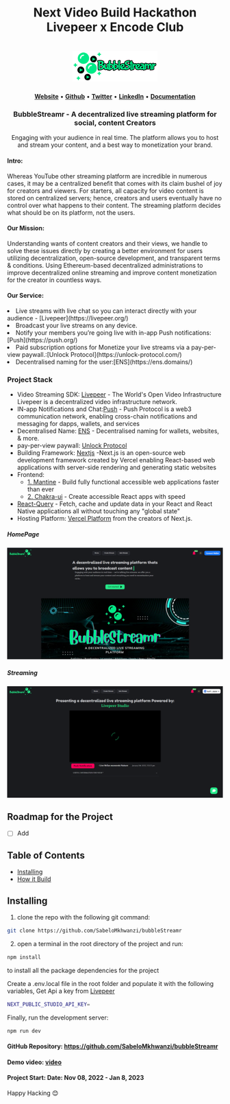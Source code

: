 <h1 align="center">
   <b>
 Next Video Build Hackathon Livepeer x Encode Club 
    </b>
</h1>

<h1 align="center">
   <b>
        <a href="https://bubble-streamr.vercel.app/"><img src="https://github.com/SabeloMkhwanzi/bubbleStreamr/blob/main/public/bubblestreamr-logo2.png" /></a><br>
    </b>
</h1>


<p align="center">
    <a href="https://bubble-streamr.vercel.app/"><b>Website</b></a> •
    <a href="https://github.com/SabeloMkhwanzi"><b>Github</b></a> •
    <a href="https://twitter.com/SabeloMkhwanaz"><b>Twitter</b></a> •
    <a href="https://www.linkedin.com/in/sabelo-mkhwanazi-54ba431b1/"><b>LinkedIn</b></a> •
    <a href="https://github.com/SabeloMkhwanzi/bubbleStreamr/edit/main/README.md"><b>Documentation</b></a>
</p> 

 <h3 align="center">
 BubbleStreamr - A decentralized live streaming platform for social, content Creators 
</h3>
<p align="center">
Engaging with your audience in real time. The platform allows you to host and stream your content, and a best way to monetization your brand.
</p>

 
<h4>Intro:</h4>
<p>
Whereas YouTube other streaming platform are incredible in numerous cases, it may be a centralized benefit that comes with its claim bushel of joy for creators and viewers. For starters, all capacity for video content is stored on centralized servers; hence, creators and users eventually have no control over what happens to their content. The streaming platform decides what should be on its platform, not the users.
</p>   

<h4>Our Mission:</h4>
<p>
Understanding wants of content creators and their views, we handle to solve these issues directly by creating a better environment for users utilizing
decentralization, open-source development, and transparent terms & conditions. Using Ethereum-based decentralized administrations to improve decentralized online
streaming and improve content monetization for the creator in countless ways.
</p>    

<h4>Our Service:</h4>
<li>Live streams with live chat so you can interact directly with your audience - [Livepeer](https://livepeer.org/)</li>
<li>Broadcast your live streams on any device.</li>
<li>Notify your members you’re going live with in-app Push notifications:[Push](https://push.org/)</li>
<li>Paid subscription options for Monetize your live streams via a pay-per-view paywall.:[Unlock Protocol](https://unlock-protocol.com/)</li>
<li>Decentralised naming for the user:[ENS](https://ens.domains/) </li>
   
### Project Stack
- Video Streaming SDK: [Livepeer](https://livepeer.org/) - The World's Open Video Infrastructure Livepeer is a decentralized video infrastructure network.
- IN-app Notifications and Chat:[Push](https://push.org/) - Push Protocol is a web3 communication network, enabling cross-chain notifications and messaging for dapps, wallets, and services
- Decentralised Name: [ENS](https://ens.domains/) - Decentralised naming for wallets, websites, & more.
- pay-per-view paywall: [Unlock Protocol](https://unlock-protocol.com/) 
- Building Framework: [Nextjs](https://nextjs.org/) -Next.js is an open-source web development framework created by Vercel enabling React-based web applications with server-side rendering and generating static websites
- Frontend: 
  - [1. Mantine](https://mantine.dev/) - Build fully functional accessible web applications faster than ever
  - [2. Chakra-ui](https://chakra-ui.com/) - Create accessible React apps with speed
- [React-Query](https://react-query-v3.tanstack.com/) - Fetch, cache and update data in your React and React Native applications all without touching any "global state"
- Hosting Platform: [Vercel Platform](https://vercel.com/new?utm_medium=default-template&filter=next.js&utm_source=create-next-app&utm_campaign=create-next-app-readme) from the creators of Next.js.

##### HomePage
![](https://github.com/SabeloMkhwanzi/bubbleStreamr/blob/main/public/BubbleSteamr-hp.png)

##### Streaming
![](https://github.com/SabeloMkhwanzi/bubbleStreamr/blob/main/public/creating%20stream.png)


## Roadmap for the Project
- [ ] Add
  

## Table of Contents
- [Installing](#installing)
- [How it Build](#how-it-Build)
 

## Installing

1. clone the repo with the following git command:

```bash
git clone https://github.com/SabeloMkhwanzi/bubbleStreamr
```

2. open a terminal in the root directory of the project and run:

```bash
npm install
```

to install all the package dependencies for the project

Create a .env.local file in the root folder and populate it with the following variables, Get Api a key from [Livepeer](https://livepeer.org/)

```bash
NEXT_PUBLIC_STUDIO_API_KEY=
```


Finally, run the development server:

```bash
npm run dev
```



#### GitHub Repository: https://github.com/SabeloMkhwanzi/bubbleStreamr

#### Demo video: [video]()

#### Project Start: Date: Nov 08, 2022 - Jan 8, 2023

Happy Hacking 😊

